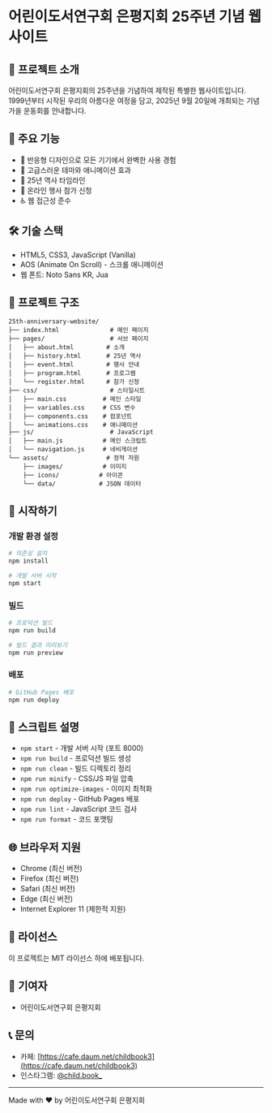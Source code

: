 # 어린이도서연구회 은평지회 25주년 기념 웹사이트

## 📖 프로젝트 소개

어린이도서연구회 은평지회의 25주년을 기념하여 제작된 특별한 웹사이트입니다.
1999년부터 시작된 우리의 아름다운 여정을 담고, 2025년 9월 20일에 개최되는 기념 가을 운동회를 안내합니다.

## 🚀 주요 기능

- 📱 반응형 디자인으로 모든 기기에서 완벽한 사용 경험
- 🎨 고급스러운 테마와 애니메이션 효과
- 📅 25년 역사 타임라인
- 📝 온라인 행사 참가 신청
- ♿ 웹 접근성 준수

## 🛠️ 기술 스택

- HTML5, CSS3, JavaScript (Vanilla)
- AOS (Animate On Scroll) - 스크롤 애니메이션
- 웹 폰트: Noto Sans KR, Jua

## 📁 프로젝트 구조

```
25th-anniversary-website/
├── index.html              # 메인 페이지
├── pages/                  # 서브 페이지
│   ├── about.html         # 소개
│   ├── history.html       # 25년 역사
│   ├── event.html         # 행사 안내
│   ├── program.html       # 프로그램
│   └── register.html      # 참가 신청
├── css/                    # 스타일시트
│   ├── main.css          # 메인 스타일
│   ├── variables.css     # CSS 변수
│   ├── components.css    # 컴포넌트
│   └── animations.css    # 애니메이션
├── js/                     # JavaScript
│   ├── main.js           # 메인 스크립트
│   └── navigation.js     # 네비게이션
└── assets/                # 정적 자원
    ├── images/           # 이미지
    ├── icons/           # 아이콘
    └── data/            # JSON 데이터
```

## 🚀 시작하기

### 개발 환경 설정

```bash
# 의존성 설치
npm install

# 개발 서버 시작
npm start
```

### 빌드

```bash
# 프로덕션 빌드
npm run build

# 빌드 결과 미리보기
npm run preview
```

### 배포

```bash
# GitHub Pages 배포
npm run deploy
```

## 📝 스크립트 설명

- `npm start` - 개발 서버 시작 (포트 8000)
- `npm run build` - 프로덕션 빌드 생성
- `npm run clean` - 빌드 디렉토리 정리
- `npm run minify` - CSS/JS 파일 압축
- `npm run optimize-images` - 이미지 최적화
- `npm run deploy` - GitHub Pages 배포
- `npm run lint` - JavaScript 코드 검사
- `npm run format` - 코드 포맷팅

## 🌐 브라우저 지원

- Chrome (최신 버전)
- Firefox (최신 버전)
- Safari (최신 버전)
- Edge (최신 버전)
- Internet Explorer 11 (제한적 지원)

## 📄 라이선스

이 프로젝트는 MIT 라이선스 하에 배포됩니다.

## 👥 기여자

- 어린이도서연구회 은평지회

## 📞 문의

- 카페: [https://cafe.daum.net/childbook3](https://cafe.daum.net/childbook3)
- 인스타그램: [@child.book_](https://www.instagram.com/child.book_/)

---

Made with ❤️ by 어린이도서연구회 은평지회
